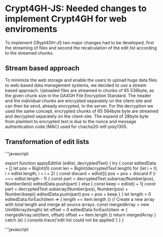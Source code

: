 # Crypt4GH-JS: Needed changes to implement Crypt4GH for web enviroments
To implement CRypt4GH-JS two major changes had to be developed, first the streaming of files and second the recalculation of the edit list according to the streamed chunks.

## Stream based approach 
To minimize the web storage and enable the users to upload
huge data files to web-based data management systems, we
decided to use a stream based approach. Uploaded files are
streamed in chunks of 65 536byte, as the given chunk size in
the GA4GH File Encryption Standard. The header and the
individual chunks are encrypted separately on the client-site
and can then be send, already encrypted, to the server.
For the decryption we used the same concept, encrypted chunks
of 65 564byte byte are streamed and decrypted separately on
the client-site. The expand of 28byte byte from plaintext to
encrypted text is due to the nonce and message authentication
code (MAC) used for chacha20-ietf-poly1305.

## Transformation of edit lists
'''javascript

export function applyEditlist (edlist, decryptedText) {
  try {
    const editedData = []
    let pos = BigInt(0)
    const len = BigInt(decryptedText.length)
    for (let i = 0; i < edlist.length; i = i + 2) {
      const discard = edlist[i]
      pos = pos + discard
      if (i === edlist.length - 1) {
        const part = decryptedText.subarray(Number(pos), Number(len))
        editedData.push(part)
      } else {
        const keep = edlist[i + 1]
        const part = decryptedText.subarray(Number(pos), Number(pos) + Number(keep))
        editedData.push(part)
        pos = pos + keep
      }
    }
    let length = 0
    editedData.forEach(item => {
      length += item.length
    })
    // Create a new array with total length and merge all source arrays.
    const mergedArray = new Uint8Array(length)
    let offset = 0
    editedData.forEach(item => {
      mergedArray.set(item, offset)
      offset += item.length
    })
    return mergedArray
  } catch (e) {
    console.trace('edit list could not be applied.')
  }
}

'''javascript
